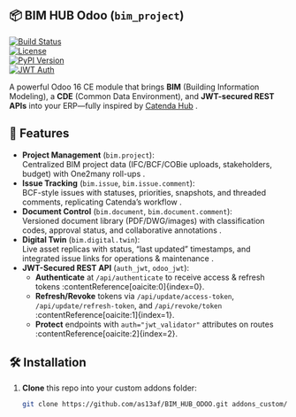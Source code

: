 ## 📦 BIM HUB Odoo (`bim_project`)

[![Build Status](https://img.shields.io/github/actions/workflow/status/as13af/BIM_HUB_ODOO/ci.yml?branch=main&style=flat-square)](https://github.com/as13af/BIM_HUB_ODOO/actions)  
[![License](https://img.shields.io/badge/license-AGPL--3.0-blue.svg?style=flat-square)](https://www.gnu.org/licenses/agpl-3.0.en.html)  
[![PyPI Version](https://img.shields.io/pypi/v/odoo16-bim_project?style=flat-square)](https://pypi.org/project/odoo16-bim_project)  
[![JWT Auth](https://img.shields.io/badge/JWT–enabled-green?style=flat-square)](https://apps.odoo.com/apps/modules/17.0/odoo_jwt)  

A powerful Odoo 16 CE module that brings **BIM** (Building Information Modeling), a **CDE** (Common Data Environment), and **JWT-secured REST APIs** into your ERP—fully inspired by [Catenda Hub](https://catenda.com) .

## 🚀 Features

- **Project Management** (`bim.project`):  
  Centralized BIM project data (IFC/BCF/COBie uploads, stakeholders, budget) with One2many roll-ups .  
- **Issue Tracking** (`bim.issue`, `bim.issue.comment`):  
  BCF-style issues with statuses, priorities, snapshots, and threaded comments, replicating Catenda’s workflow .  
- **Document Control** (`bim.document`, `bim.document.comment`):  
  Versioned document library (PDF/DWG/images) with classification codes, approval status, and collaborative annotations .  
- **Digital Twin** (`bim.digital.twin`):  
  Live asset replicas with status, “last updated” timestamps, and integrated issue links for operations & maintenance .  
- **JWT-Secured REST API** (`auth_jwt`, `odoo_jwt`):  
  - **Authenticate** at `/api/authenticate` to receive access & refresh tokens :contentReference[oaicite:0]{index=0}.  
  - **Refresh/Revoke** tokens via `/api/update/access-token`, `/api/update/refresh-token`, and `/api/revoke/token` :contentReference[oaicite:1]{index=1}.  
  - **Protect** endpoints with `auth="jwt_validator"` attributes on routes :contentReference[oaicite:2]{index=2}.  

## 🛠️ Installation

1. **Clone** this repo into your custom addons folder:  
   ```bash
   git clone https://github.com/as13af/BIM_HUB_ODOO.git addons_custom/bim_project
